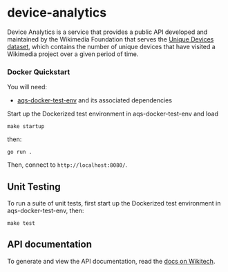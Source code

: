 # device-analytics

Device Analytics is a service that provides a public API developed and maintained by the Wikimedia Foundation that serves the [Unique Devices dataset](https://wikitech.wikimedia.org/wiki/Analytics/AQS/Unique_Devices), which contains the number of unique devices that have visited a Wikimedia project over a given period of time.

### Docker Quickstart

You will need:
- [aqs-docker-test-env](https://gitlab.wikimedia.org/frankie/aqs-docker-test-env) and its associated dependencies

Start up the Dockerized test environment in aqs-docker-test-env and load 

```sh-session
make startup
```

then:

```sh-session
go run .
```
Then, connect to `http://localhost:8080/`.

## Unit Testing

To run a suite of unit tests, first start up the Dockerized test environment in aqs-docker-test-env, then:

```sh-session
make test
```

## API documentation

To generate and view the API documentation, read the [docs on Wikitech][wikipage].

[wikipage]: https://wikitech.wikimedia.org/wiki/AQS_2.0#API_documentation
